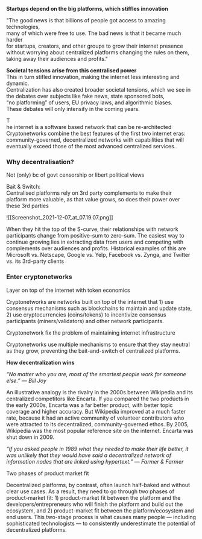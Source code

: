**Startups depend on the big platforms, which stiffles innovation**

"The good news is that billions of people got access to amazing technologies,  
many of which were free to use. The bad news is that it became much harder  
for startups, creators, and other groups to grow their internet presence  
without worrying about centralized platforms changing the rules on them,  
taking away their audiences and profits."  
  
  
**Societal tensions arise from this centralised power**  
This in turn stifled innovation, making the internet less interesting and dynamic.  
Centralization has also created broader societal tensions, which we see in  
the debates over subjects like fake news, state sponsored bots,  
“no platforming” of users, EU privacy laws, and algorithmic biases.  
These debates will only intensify in the coming years.  
  
T  
he internet is a software based network that can be re-architected  
Cryptonetworks combine the best features of the first two internet eras:  
community-governed, decentralized networks with capabilities that will  
eventually exceed those of the most advanced centralized services.  

### Why decentralisation?

Not (only) bc of govt censorship or libert political views  
  
  
Bait & Switch:  
Centralised platforms rely on 3rd party complements to make their  
platform more valuable, as that value grows, so does their power over  
these 3rd parties  

![[Screenshot_2021-12-07_at_07.19.07.png]]

  

When they hit the top of the S-curve, their relationships with network participants change from positive-sum to zero-sum. The easiest way to continue growing lies in extracting data from users and competing with complements over audiences and profits. Historical examples of this are  
Microsoft vs. Netscape, Google vs. Yelp, Facebook vs. Zynga, and Twitter  
vs. its 3rd-party clients  

  

### Enter cryptonetworks

Layer on top of the internet with token economics

Cryptonetworks are networks built on top of the internet that 1) use consensus mechanisms such as blockchains to maintain and update state, 2) use cryptocurrencies (coins/tokens) to incentivize consensus participants (miners/validators) and other network participants.

  

Cryptonetwork fix the problem of maintaining internet infrastructure

  

Cryptonetworks use multiple mechanisms to ensure that they stay neutral as they grow, preventing the bait-and-switch of centralized platforms.

  

**How decentralization wins**

_“No matter who you are, most of the smartest people work for someone else.” — Bill Joy_

  

An illustrative analogy is the rivalry in the 2000s between Wikipedia and its centralized competitors like Encarta. If you compared the two products in the early 2000s, Encarta was a far better product, with better topic coverage and higher accuracy. But Wikipedia improved at a much faster rate, because it had an active community of volunteer contributors who were attracted to its decentralized, community-governed ethos. By 2005, Wikipedia was the most popular reference site on the internet. Encarta was shut down in 2009.

  

_“If you asked people in 1989 what they needed to make their life better, it was unlikely that they would have said a decentralized network of information nodes that are linked using hypertext.” — Farmer & Farmer_

  

Two phases of product market fit

Decentralized platforms, by contrast, often launch half-baked and without clear use cases. As a result, they need to go through two phases of product-market fit: 1) product-market fit between the platform and the developers/entrepreneurs who will finish the platform and build out the ecosystem, and 2) product-market fit between the platform/ecosystem and end users. This two-stage process is what causes many people — including sophisticated technologists — to consistently underestimate the potential of decentralized platforms.